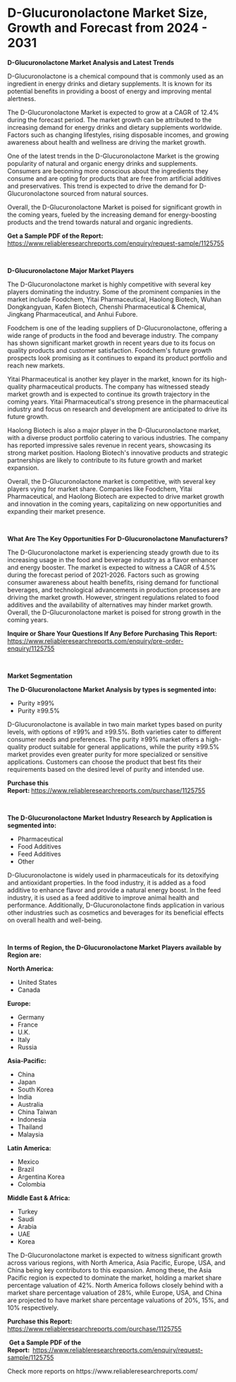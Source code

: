 <p><h1>D-Glucuronolactone Market Size, Growth and Forecast from 2024 - 2031</h1></p><p><strong>D-Glucuronolactone Market Analysis and Latest Trends</strong></p>
<p><p>D-Glucuronolactone is a chemical compound that is commonly used as an ingredient in energy drinks and dietary supplements. It is known for its potential benefits in providing a boost of energy and improving mental alertness.</p><p>The D-Glucuronolactone Market is expected to grow at a CAGR of 12.4% during the forecast period. The market growth can be attributed to the increasing demand for energy drinks and dietary supplements worldwide. Factors such as changing lifestyles, rising disposable incomes, and growing awareness about health and wellness are driving the market growth.</p><p>One of the latest trends in the D-Glucuronolactone Market is the growing popularity of natural and organic energy drinks and supplements. Consumers are becoming more conscious about the ingredients they consume and are opting for products that are free from artificial additives and preservatives. This trend is expected to drive the demand for D-Glucuronolactone sourced from natural sources.</p><p>Overall, the D-Glucuronolactone Market is poised for significant growth in the coming years, fueled by the increasing demand for energy-boosting products and the trend towards natural and organic ingredients.</p></p>
<p><strong>Get a Sample PDF of the Report:&nbsp;</strong> <a href="https://www.reliableresearchreports.com/enquiry/request-sample/1125755">https://www.reliableresearchreports.com/enquiry/request-sample/1125755</a></p>
<p>&nbsp;</p>
<p><strong>D-Glucuronolactone Major Market Players</strong></p>
<p><p>The D-Glucuronolactone market is highly competitive with several key players dominating the industry. Some of the prominent companies in the market include Foodchem, Yitai Pharmaceutical, Haolong Biotech, Wuhan Dongkangyuan, Kafen Biotech, Chenshi Pharmaceutical & Chemical, Jingkang Pharmaceutical, and Anhui Fubore.</p><p>Foodchem is one of the leading suppliers of D-Glucuronolactone, offering a wide range of products in the food and beverage industry. The company has shown significant market growth in recent years due to its focus on quality products and customer satisfaction. Foodchem's future growth prospects look promising as it continues to expand its product portfolio and reach new markets.</p><p>Yitai Pharmaceutical is another key player in the market, known for its high-quality pharmaceutical products. The company has witnessed steady market growth and is expected to continue its growth trajectory in the coming years. Yitai Pharmaceutical's strong presence in the pharmaceutical industry and focus on research and development are anticipated to drive its future growth.</p><p>Haolong Biotech is also a major player in the D-Glucuronolactone market, with a diverse product portfolio catering to various industries. The company has reported impressive sales revenue in recent years, showcasing its strong market position. Haolong Biotech's innovative products and strategic partnerships are likely to contribute to its future growth and market expansion.</p><p>Overall, the D-Glucuronolactone market is competitive, with several key players vying for market share. Companies like Foodchem, Yitai Pharmaceutical, and Haolong Biotech are expected to drive market growth and innovation in the coming years, capitalizing on new opportunities and expanding their market presence.</p></p>
<p>&nbsp;</p>
<p><strong>What Are The Key Opportunities For D-Glucuronolactone Manufacturers?</strong></p>
<p><p>The D-Glucuronolactone market is experiencing steady growth due to its increasing usage in the food and beverage industry as a flavor enhancer and energy booster. The market is expected to witness a CAGR of 4.5% during the forecast period of 2021-2026. Factors such as growing consumer awareness about health benefits, rising demand for functional beverages, and technological advancements in production processes are driving the market growth. However, stringent regulations related to food additives and the availability of alternatives may hinder market growth. Overall, the D-Glucuronolactone market is poised for strong growth in the coming years.</p></p>
<p><strong>Inquire or Share Your Questions If Any Before Purchasing This Report:</strong> <a href="https://www.reliableresearchreports.com/enquiry/pre-order-enquiry/1125755">https://www.reliableresearchreports.com/enquiry/pre-order-enquiry/1125755</a></p>
<p>&nbsp;</p>
<p><strong>Market Segmentation</strong></p>
<p><strong>The D-Glucuronolactone Market Analysis by types is segmented into:</strong></p>
<p><ul><li>Purity ≥99%</li><li>Purity ≥99.5%</li></ul></p>
<p><p>D-Glucuronolactone is available in two main market types based on purity levels, with options of ≥99% and ≥99.5%. Both varieties cater to different consumer needs and preferences. The purity ≥99% market offers a high-quality product suitable for general applications, while the purity ≥99.5% market provides even greater purity for more specialized or sensitive applications. Customers can choose the product that best fits their requirements based on the desired level of purity and intended use.</p></p>
<p><strong>Purchase this Report:&nbsp;</strong><a href="https://www.reliableresearchreports.com/purchase/1125755">https://www.reliableresearchreports.com/purchase/1125755</a></p>
<p>&nbsp;</p>
<p><strong>The D-Glucuronolactone Market Industry Research by Application is segmented into:</strong></p>
<p><ul><li>Pharmaceutical</li><li>Food Additives</li><li>Feed Additives</li><li>Other</li></ul></p>
<p><p>D-Glucuronolactone is widely used in pharmaceuticals for its detoxifying and antioxidant properties. In the food industry, it is added as a food additive to enhance flavor and provide a natural energy boost. In the feed industry, it is used as a feed additive to improve animal health and performance. Additionally, D-Glucuronolactone finds application in various other industries such as cosmetics and beverages for its beneficial effects on overall health and well-being.</p></p>
<p>&nbsp;</p>
<p><strong>In terms of Region, the D-Glucuronolactone Market Players available by Region are:</strong></p>
<p>
    <p> <strong> North America: </strong>
        <ul>
            <li>United States</li>
            <li>Canada</li>
        </ul>
        </p> 
    <p> <strong> Europe: </strong>
        <ul>
            <li>Germany</li>
            <li>France</li>
            <li>U.K.</li>
            <li>Italy</li>
            <li>Russia</li>
        </ul>
        </p> 
    <p> <strong> Asia-Pacific: </strong>
        <ul>
            <li>China</li>
            <li>Japan</li>
            <li>South Korea</li>
            <li>India</li>
            <li>Australia</li>
            <li>China Taiwan</li>
            <li>Indonesia</li>
            <li>Thailand</li>
            <li>Malaysia</li>
        </ul>
        </p> 
    <p> <strong> Latin America: </strong>
        <ul>
            <li>Mexico</li>
            <li>Brazil</li>
            <li>Argentina Korea</li>
            <li>Colombia</li>
        </ul>
        </p> 
    <p> <strong> Middle East & Africa: </strong>
        <ul>
            <li>Turkey</li>
            <li>Saudi</li>
            <li>Arabia</li>
            <li>UAE</li>
            <li>Korea</li>
        </ul>
    </p>
    </p>
<p><p>The D-Glucuronolactone market is expected to witness significant growth across various regions, with North America, Asia Pacific, Europe, USA, and China being key contributors to this expansion. Among these, the Asia Pacific region is expected to dominate the market, holding a market share percentage valuation of 42%. North America follows closely behind with a market share percentage valuation of 28%, while Europe, USA, and China are projected to have market share percentage valuations of 20%, 15%, and 10% respectively.</p></p>
<p><strong>Purchase this Report: </strong><a href="https://www.reliableresearchreports.com/purchase/1125755">https://www.reliableresearchreports.com/purchase/1125755</a></p>
<p>&nbsp;<strong>Get a Sample PDF of the Report:&nbsp;&nbsp;</strong><a href="https://www.reliableresearchreports.com/enquiry/request-sample/1125755">https://www.reliableresearchreports.com/enquiry/request-sample/1125755</a></p>
<p><strong></strong></p>
<p>Check more reports on https://www.reliableresearchreports.com/</p>